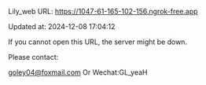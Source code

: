 Lily_web URL: https://1047-61-165-102-156.ngrok-free.app

Updated at: 2024-12-08 17:04:12

If you cannot open this URL, the server might be down.

Please contact: 

goley04@foxmail.com Or Wechat:GL_yeaH